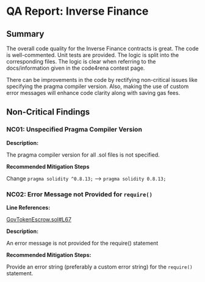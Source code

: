 # QA Report: Inverse Finance

## Summary

The overall code quality for the Inverse Finance contracts is great. The code is well-commented. Unit tests are provided. The logic is split into the corresponding files. The logic is clear when referring to the docs/information given in the code4rena contest page.

There can be improvements in the code by rectifying non-critical issues like specifying the pragma compiler version. Also, making the use of custom error messages will enhance code clarity along with saving gas fees.

## Non-Critical Findings

### NC01: Unspecified Pragma Compiler Version

**Description:**

The pragma compiler version for all .sol files is not specified.

**Recommended Mitigation Steps**

Change `pragma solidity ^0.8.13;`  -->  `pragma solidity 0.8.13;`

### NC02: Error Message not Provided for `require()`

**Line References:**

[GovTokenEscrow.sol#L67](https://github.com/code-423n4/2022-10-inverse/blob/main/src/escrows/GovTokenEscrow.sol#L67)

**Description:**

An error message is not provided for the require() statement

**Recommended Mitigation Steps:**

Provide an error string (preferably a custom error string) for the `require()` statement.